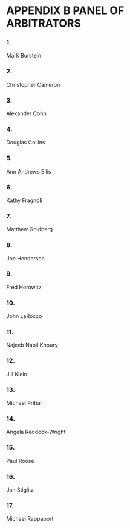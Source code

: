 # APPENDIX B PANEL OF ARBITRATORS 

<div class="lvl3"><h3 class="inline-header">1.</h3> Mark Burstein
</div><!-- End of level 3: 1.-->
<div class="lvl3"><h3 class="inline-header">2.</h3> Christopher Cameron
</div><!-- End of level 3: 2.-->
<div class="lvl3"><h3 class="inline-header">3.</h3> Alexander Cohn
</div><!-- End of level 3: 3.-->
<div class="lvl3"><h3 class="inline-header">4.</h3> Douglas Collins
</div><!-- End of level 3: 4.-->
<div class="lvl3"><h3 class="inline-header">5.</h3> Ann Andrews Ellis
</div><!-- End of level 3: 5.-->
<div class="lvl3"><h3 class="inline-header">6.</h3> Kathy Fragnoli
</div><!-- End of level 3: 6.-->
<div class="lvl3"><h3 class="inline-header">7.</h3> Matthew Goldberg
</div><!-- End of level 3: 7.-->
<div class="lvl3"><h3 class="inline-header">8.</h3> Joe Henderson
</div><!-- End of level 3: 8.-->
<div class="lvl3"><h3 class="inline-header">9.</h3> Fred Horowitz
</div><!-- End of level 3: 9.-->
<div class="lvl3"><h3 class="inline-header">10.</h3> John LaRocco
</div><!-- End of level 3: 10.-->
<div class="lvl3"><h3 class="inline-header">11.</h3> Najeeb Nabil Khoury
</div><!-- End of level 3: 11.-->
<div class="lvl3"><h3 class="inline-header">12.</h3> Jill Klein
</div><!-- End of level 3: 12.-->
<div class="lvl3"><h3 class="inline-header">13.</h3> Michael Prihar
</div><!-- End of level 3: 13.-->
<div class="lvl3"><h3 class="inline-header">14.</h3> Angela Reddock-Wright
</div><!-- End of level 3: 14.-->
<div class="lvl3"><h3 class="inline-header">15.</h3> Paul Roose
</div><!-- End of level 3: 15.-->
<div class="lvl3"><h3 class="inline-header">16.</h3> Jan Stiglitz
</div><!-- End of level 3: 16.-->
<div class="lvl3"><h3 class="inline-header">17.</h3> Michael Rappaport
</div><!-- End of level 3: 17.-->
